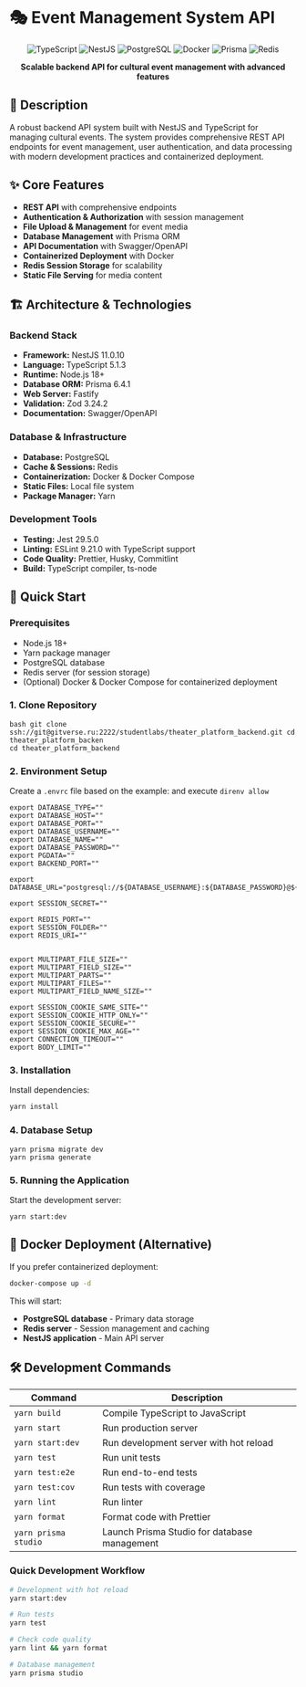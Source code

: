# 🎭 Event Management System API

<div align="center">

![TypeScript](https://img.shields.io/badge/TypeScript-007ACC?style=for-the-badge&logo=typescript&logoColor=white)
![NestJS](https://img.shields.io/badge/NestJS-E0234E?style=for-the-badge&logo=nestjs&logoColor=white)
![PostgreSQL](https://img.shields.io/badge/PostgreSQL-316192?style=for-the-badge&logo=postgresql&logoColor=white)
![Docker](https://img.shields.io/badge/Docker-2496ED?style=for-the-badge&logo=docker&logoColor=white)
![Prisma](https://img.shields.io/badge/Prisma-3982CE?style=for-the-badge&logo=Prisma&logoColor=white)
![Redis](https://img.shields.io/badge/Redis-DC382D?style=for-the-badge&logo=redis&logoColor=white)

**Scalable backend API for cultural event management with advanced features**

</div>

## 📖 Description

A robust backend API system built with NestJS and TypeScript for managing cultural events. The system provides comprehensive REST API endpoints for event management, user authentication, and data processing with modern development practices and containerized deployment.

## ✨ Core Features

- **REST API** with comprehensive endpoints
- **Authentication & Authorization** with session management
- **File Upload & Management** for event media
- **Database Management** with Prisma ORM
- **API Documentation** with Swagger/OpenAPI
- **Containerized Deployment** with Docker
- **Redis Session Storage** for scalability
- **Static File Serving** for media content

## 🏗️ Architecture & Technologies

### Backend Stack
- **Framework:** NestJS 11.0.10
- **Language:** TypeScript 5.1.3
- **Runtime:** Node.js 18+
- **Database ORM:** Prisma 6.4.1
- **Web Server:** Fastify
- **Validation:** Zod 3.24.2
- **Documentation:** Swagger/OpenAPI

### Database & Infrastructure
- **Database:** PostgreSQL
- **Cache & Sessions:** Redis
- **Containerization:** Docker & Docker Compose
- **Static Files:** Local file system
- **Package Manager:** Yarn

### Development Tools
- **Testing:** Jest 29.5.0
- **Linting:** ESLint 9.21.0 with TypeScript support
- **Code Quality:** Prettier, Husky, Commitlint
- **Build:** TypeScript compiler, ts-node

## 🚀 Quick Start

### Prerequisites
- Node.js 18+
- Yarn package manager
- PostgreSQL database
- Redis server (for session storage)
- (Optional) Docker & Docker Compose for containerized deployment

### 1. Clone Repository
```aiignore
bash git clone ssh://git@gitverse.ru:2222/studentlabs/theater_platform_backend.git cd theater_platform_backen
cd theater_platform_backend
```

### 2. Environment Setup
Create a `.envrc` file based on the example: and execute `direnv allow`

```
export DATABASE_TYPE=""
export DATABASE_HOST=""
export DATABASE_PORT=""
export DATABASE_USERNAME=""
export DATABASE_NAME=""
export DATABASE_PASSWORD=""
export PGDATA=""
export BACKEND_PORT=""

export DATABASE_URL="postgresql://${DATABASE_USERNAME}:${DATABASE_PASSWORD}@${DATABASE_HOST}:${DATABASE_PORT}/${DATABASE_NAME}"

export SESSION_SECRET=""

export REDIS_PORT=""
export SESSION_FOLDER=""
export REDIS_URI=""


export MULTIPART_FILE_SIZE=""
export MULTIPART_FIELD_SIZE=""
export MULTIPART_PARTS=""
export MULTIPART_FILES=""
export MULTIPART_FIELD_NAME_SIZE=""

export SESSION_COOKIE_SAME_SITE=""
export SESSION_COOKIE_HTTP_ONLY=""
export SESSION_COOKIE_SECURE=""
export SESSION_COOKIE_MAX_AGE=""
export CONNECTION_TIMEOUT=""
export BODY_LIMIT=""
```
### 3. Installation
Install dependencies:

```bash
yarn install
```

### 4. Database Setup

```
yarn prisma migrate dev
yarn prisma generate
```


### 5. Running the Application
   Start the development server:

```aiignore
yarn start:dev
```

## 🐳 Docker Deployment (Alternative)
If you prefer containerized deployment:
``` bash
docker-compose up -d
```
This will start:
- **PostgreSQL database** - Primary data storage
- **Redis server** - Session management and caching
- **NestJS application** - Main API server

## 🛠️ Development Commands

| Command | Description |
| --- | --- |
| `yarn build` | Compile TypeScript to JavaScript |
| `yarn start` | Run production server |
| `yarn start:dev` | Run development server with hot reload |
| `yarn test` | Run unit tests |
| `yarn test:e2e` | Run end-to-end tests |
| `yarn test:cov` | Run tests with coverage |
| `yarn lint` | Run linter |
| `yarn format` | Format code with Prettier |
| `yarn prisma studio` | Launch Prisma Studio for database management |
### Quick Development Workflow
``` bash
# Development with hot reload
yarn start:dev

# Run tests
yarn test

# Check code quality
yarn lint && yarn format

# Database management
yarn prisma studio
```

